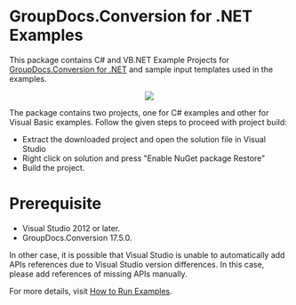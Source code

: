 # GroupDocs.Conversion for .NET Examples

This package contains C# and VB.NET Example Projects for [GroupDocs.Conversion for .NET](#) and sample input templates used in the examples.

<p align="center">
  <a title="Download complete GroupDocs.Conversion for .NET Example source code" href="https://github.com/rizwanniazigroupdocs/GroupDocs_Conversion_NET/archive/master.zip">
	<img src="https://raw.github.com/AsposeExamples/java-examples-dashboard/master/images/downloadZip-Button-Large.png" />
  </a>
</p>


The package contains two projects, one for C# examples and other for Visual Basic examples. Follow the given steps to proceed with project build:

* Extract the downloaded project and open the solution file in Visual Studio
* Right click on solution and press "Enable NuGet package Restore"
* Build the project.

# Prerequisite

+ Visual Studio 2012 or later.
+ GroupDocs.Conversion 17.5.0.


In other case, it is possible that Visual Studio is unable to automatically add APIs references due to Visual Studio version differences. In this case, please add references of missing APIs manually.


For more details, visit  [How to Run Examples](http://groupdocs.com/docs/display/conversionnet/How+to+Run+Examples).
